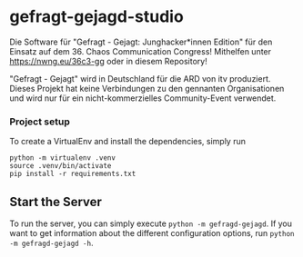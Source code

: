 # gefragt-gejagd-studio

Die Software für "Gefragt - Gejagt: Junghacker\*innen Edition" für den Einsatz auf dem 36. Chaos Communication Congress! Mithelfen unter https://nwng.eu/36c3-gg oder in diesem Repository!

"Gefragt - Gejagt" wird in Deutschland für die ARD von itv produziert. Dieses Projekt hat keine Verbindungen zu den gennanten Organisationen und wird nur für ein nicht-kommerzielles Community-Event verwendet.

### Project setup

To create a VirtualEnv and install the dependencies, simply run

```
python -m virtualenv .venv
source .venv/bin/activate
pip install -r requirements.txt
```

## Start the Server

To run the server, you can simply execute `python -m gefragd-gejagd`. If you want to get information about the different configuration options, run `python -m gefragd-gejagd -h`.
